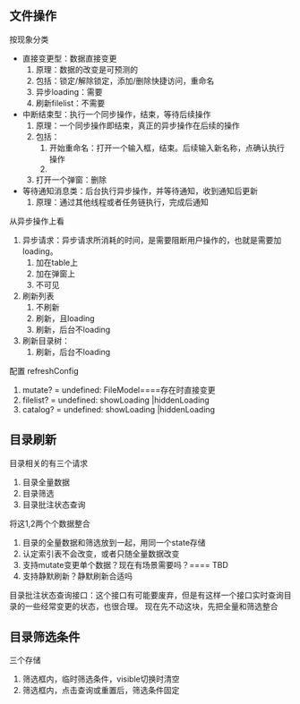 
## 文件操作

按现象分类
- 直接变更型：数据直接变更
    1. 原理：数据的改变是可预测的
    1. 包括：锁定/解除锁定，添加/删除快捷访问，重命名
    3. 异步loading：需要
    4. 刷新filelist：不需要
- 中断结束型：执行一个同步操作，结束，等待后续操作
    1. 原理：一个同步操作即结束，真正的异步操作在后续的操作
    2. 包括：
        1. 开始重命名：打开一个输入框，结束。后续输入新名称，点确认执行操作
        2. 
    1. 打开一个弹窗：删除
- 等待通知消息类：后台执行异步操作，并等待通知，收到通知后更新
    1. 原理：通过其他线程或者任务链执行，完成后通知


从异步操作上看
1. 异步请求：异步请求所消耗的时间，是需要阻断用户操作的，也就是需要加loading。
    1. 加在table上
    2. 加在弹窗上
    3. 不可见
2. 刷新列表
    1. 不刷新
    2. 刷新，且loading
    3. 刷新，后台不loading
3. 刷新目录树：
    1. 刷新，后台不loading

配置 refreshConfig
1. mutate? = undefined: FileModel====存在时直接变更
2. filelist? = undefined: showLoading |hiddenLoading
3. catalog? = undefined: showLoading |hiddenLoading

## 目录刷新

目录相关的有三个请求
1. 目录全量数据
2. 目录筛选
3. 目录批注状态查询

将这1,2两个个数据整合
1. 目录的全量数据和筛选放到一起，用同一个state存储
2. 认定索引表不会改变，或者只随全量数据改变
2. 支持mutate变更单个数据？现在有场景需要吗？==== TBD
3. 支持静默刷新？静默刷新合适吗

目录批注状态查询接口：这个接口有可能要废弃，但是有这样一个接口实时查询目录的一些经常变更的状态，也很合理。
现在先不动这块，先把全量和筛选整合

## 目录筛选条件

三个存储
1. 筛选框内，临时筛选条件，visible切换时清空
2. 筛选框内，点击查询或重置后，筛选条件固定